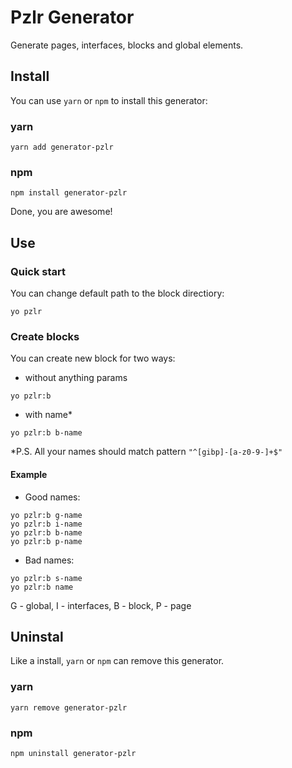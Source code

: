 Pzlr Generator
==============

Generate pages, interfaces, blocks and global elements.

## Install

You can use `yarn` or `npm` to install this generator:

### yarn
```
yarn add generator-pzlr
```

### npm
```
npm install generator-pzlr
```

Done, you are awesome!

## Use

### Quick start

You can change default path to the block directiory:

```
yo pzlr
```

### Create blocks

You can create new block for two ways:

* without anything params

```
yo pzlr:b
```

* with name*

```
yo pzlr:b b-name
```

*P.S. All your names should match pattern `"^[gibp]-[a-z0-9-]+$"`

#### Example

* Good names:

```
yo pzlr:b g-name
yo pzlr:b i-name
yo pzlr:b b-name
yo pzlr:b p-name
```

* Bad names:

```
yo pzlr:b s-name
yo pzlr:b name
```

G - global, I - interfaces, B - block, P - page

## Uninstal

Like a install, `yarn` or `npm` can remove this generator.

### yarn
```
yarn remove generator-pzlr
```

### npm
```
npm uninstall generator-pzlr
```
